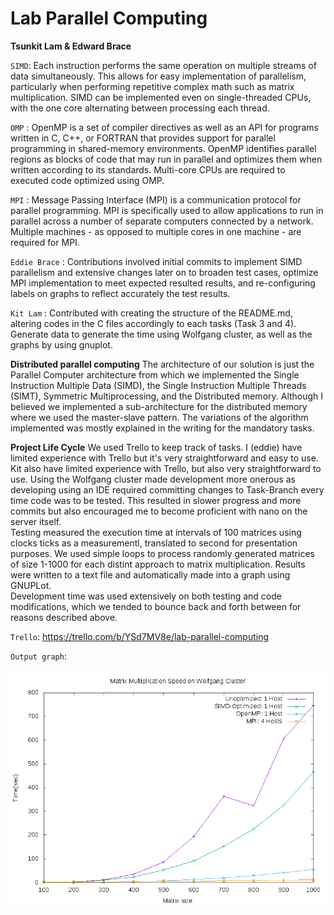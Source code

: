 # Lab Parallel Computing
**Tsunkit Lam & Edward Brace**

`SIMD`: Each instruction performs the same operation on multiple streams of data simultaneously. This allows for easy implementation of parallelism, particularly when performing repetitive complex math such as matrix multiplication. SIMD can be implemented even on single-threaded CPUs, with the one core alternating between processing each thread.

`OMP` : OpenMP is a set of compiler directives as well as an API for programs written in C, C++, or FORTRAN that provides support for parallel programming in shared-memory environments. OpenMP identifies parallel regions as blocks of code that may run in parallel and optimizes them when written according to its standards. Multi-core CPUs are required to executed code optimized using OMP.

`MPI` : Message Passing Interface (MPI) is a communication protocol for parallel programming. MPI is specifically used to allow applications to run in parallel across a number of separate computers connected by a network. Multiple machines - as opposed to multiple cores in one machine - are required for MPI.

`Eddie Brace` : Contributions involved initial commits to implement SIMD parallelism and extensive changes 
    later on to broaden test cases, optimize MPI implementation to meet expected resulted results, 
    and re-configuring labels on graphs to reflect accurately the test results.

`Kit Lam` : Contributed with creating the structure of the README.md, altering codes in the C files accordingly to each tasks (Task 3 and 4). Generate data to 
   generate the time using Wolfgang cluster, as well as the graphs by using gnuplot.

**Distributed parallel computing**
The architecture of our solution is just the Parallel Computer architecture from which we implemented the Single Instruction Multiple Data (SIMD), the Single Instruction Multiple Threads (SIMT), Symmetric Multiprocessing, and the Distributed memory. Although I believed we implemented a sub-architecture for the distributed memory where we used the master-slave pattern. The variations of the algorithm implemented was mostly
explained in the writing for the mandatory tasks.

**Project Life Cycle**
We used Trello to keep track of tasks. I (eddie) have limited experience with Trello but it's very straightforward and easy to use. 
Kit also have limited experience with Trello, but also very straightforward to use.
Using the Wolfgang cluster made development more onerous as developing using an IDE required committing changes to
Task-Branch every time code was to be tested. This resulted in slower progress and more commits but also encouraged me to
become proficient with nano on the server itself.  
Testing measured the execution time at intervals of 100 matrices using clocks ticks as a measurementl, translated to second for presentation purposes. 
We used simple loops to process randomly generated matrices of size 1-1000 for each distint approach to matrix multiplication. 
Results were written to a text file and automatically made into a graph using GNUPLot.  
Development time was used extensively on both testing and code modifications, which we tended to bounce back and forth between for reasons described above.

`Trello`: 
https://trello.com/b/YSd7MV8e/lab-parallel-computing


`Output graph`:

![Task 5](https://github.com/CIS-SoftwareDesign-S21/matrix-01-kit-patel/blob/task5/out.png)

